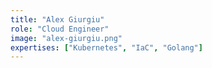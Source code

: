 ```yaml
---
title: "Alex Giurgiu"
role: "Cloud Engineer"
image: "alex-giurgiu.png"
expertises: ["Kubernetes", "IaC", "Golang"]
---
```

